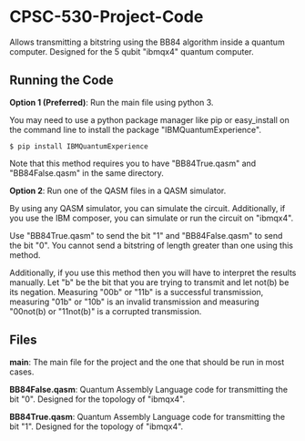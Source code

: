 # CPSC-530-Project-Code

Allows transmitting a bitstring using the BB84 algorithm inside a quantum computer. Designed for the 5 qubit "ibmqx4" quantum computer.

## Running the Code

**Option 1 (Preferred)**: Run the main file using python 3.

You may need to use a python package manager like pip or easy_install on the command line to install the package "IBMQuantumExperience".

    $ pip install IBMQuantumExperience

Note that this method requires you to have "BB84True.qasm" and "BB84False.qasm" in the same directory.

**Option 2**: Run one of the QASM files in a QASM simulator.

By using any QASM simulator, you can simulate the circuit. Additionally, if you use the IBM composer, you can simulate or run the circuit on "ibmqx4".

Use "BB84True.qasm" to send the bit "1" and "BB84False.qasm" to send the bit "0". You cannot send a bitstring of length greater than one using this method.

Additionally, if you use this method then you will have to interpret the results manually. Let "b" be the bit that you are trying to transmit and let not(b) be its negation. Measuring "00b" or "11b" is a successful transmission, measuring "01b" or "10b" is an invalid transmission and measuring "00not(b) or "11not(b)" is a corrupted transmission.


## Files

**main**: The main file for the project and the one that should be run in most cases.

**BB84False.qasm**: Quantum Assembly Language code for transmitting the bit "0". Designed for the topology of "ibmqx4".

**BB84True.qasm**: Quantum Assembly Language code for transmitting the bit "1". Designed for the topology of "ibmqx4".
